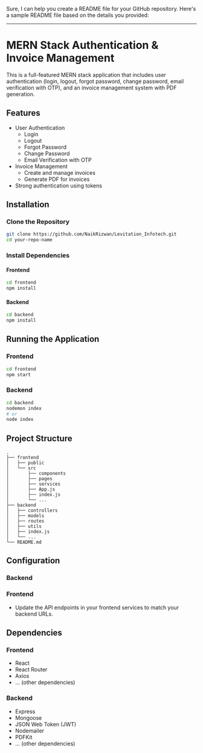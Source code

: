 Sure, I can help you create a README file for your GitHub repository. Here's a sample README file based on the details you provided:

---

# MERN Stack Authentication & Invoice Management

This is a full-featured MERN stack application that includes user authentication (login, logout, forgot password, change password, email verification with OTP), and an invoice management system with PDF generation.

## Features

- User Authentication
  - Login
  - Logout
  - Forgot Password
  - Change Password
  - Email Verification with OTP
- Invoice Management
  - Create and manage invoices
  - Generate PDF for invoices
- Strong authentication using tokens

## Installation

### Clone the Repository

```bash
git clone https://github.com/NaikRizwan/Levitation_Infotech.git
cd your-repo-name
```

### Install Dependencies

#### Frontend

```bash
cd frontend
npm install
```

#### Backend

```bash
cd backend
npm install
```

## Running the Application

### Frontend

```bash
cd frontend
npm start
```

### Backend

```bash
cd backend
nodemon index
# or
node index
```

## Project Structure

```
.
├── frontend
│   ├── public
│   └── src
│       ├── components
│       ├── pages
│       ├── services
│       ├── App.js
│       ├── index.js
│       └── ...
├── backend
│   ├── controllers
│   ├── models
│   ├── routes
│   ├── utils
│   ├── index.js
│   └── ...
└── README.md
```

## Configuration

### Backend


### Frontend

- Update the API endpoints in your frontend services to match your backend URLs.

## Dependencies

### Frontend

- React
- React Router
- Axios
- ... (other dependencies)

### Backend

- Express
- Mongoose
- JSON Web Token (JWT)
- Nodemailer
- PDFKit
- ... (other dependencies)
